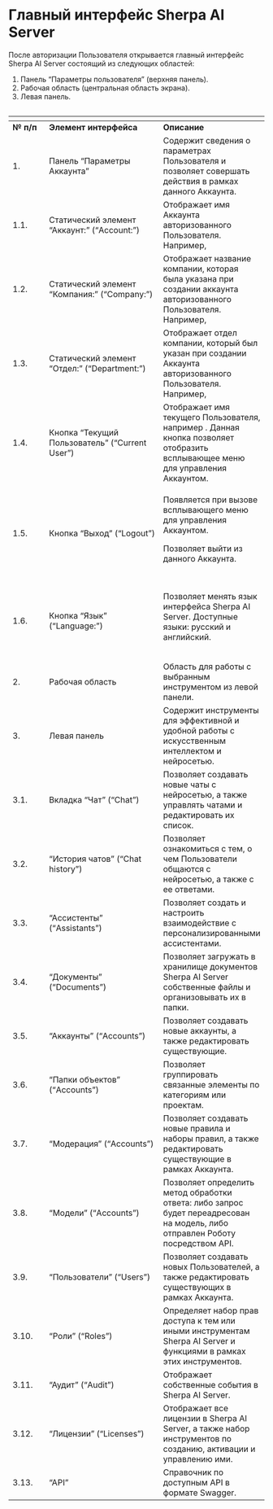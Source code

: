 # Главный интерфейс Sherpa AI Server

После авторизации Пользователя открывается главный интерфейс Sherpa AI Server состоящий из следующих областей:

1. Панель “Параметры пользователя” (верхняя панель).
2. Рабочая область (центральная область экрана).
3. Левая панель.

<figure><img src="https://lh7-rt.googleusercontent.com/docsz/AD_4nXdPL0jezofXQTG4myD3CgeqTDHzbl3TjPjf5JebmDF5koDylDRV69som88gaNKD8x0gUI7lJtQHDyxSTM7w6mLaDgfRTxjOh9vZbqHEPMx4eWEXK8i5-rT5UNYUruhiVu3xkVmEdQ?key=AUbLrgsPQSPTipReD-alkDhB" alt=""><figcaption></figcaption></figure>

<table data-header-hidden><thead><tr><th width="59"></th><th width="225"></th><th></th></tr></thead><tbody><tr><td><strong>№ п/п</strong></td><td><strong>Элемент интерфейса</strong></td><td><strong>Описание</strong></td></tr><tr><td>1.</td><td>Панель “Параметры Аккаунта”</td><td>Содержит сведения о параметрах Пользователя и позволяет совершать действия в рамках данного Аккаунта.</td></tr><tr><td>1.1.</td><td>Статический элемент “Аккаунт:” (“Account:”)</td><td>Отображает имя Аккаунта авторизованного Пользователя. Например, <img src="https://lh7-rt.googleusercontent.com/docsz/AD_4nXd-w40Pq3X2vll3OvDLegzwzia4O8WzCvyRZp7iIdb5NBfEAUHl0L-1Cz_iXLGxKDTxVV0JLPqVSixg2XqmZ3H8K29tn_KX0eVyMnhz0ET9Nl_iDtQFl8hzBuNJdZe8ZaNQYtYy?key=AUbLrgsPQSPTipReD-alkDhB" alt=""></td></tr><tr><td>1.2.</td><td>Статический элемент “Компания:” (“Company:”)</td><td>Отображает название компании, которая была указана при создании аккаунта авторизованного Пользователя. Например, <img src="https://lh7-rt.googleusercontent.com/docsz/AD_4nXcP-pnieLPGhdatKyehXPmDZffvCNxTYVtDtevKs2lYbnPQYMw5MdmHL39eJVptSU486wA8v9Cd2wr_fq7axFSFQecRKnzT1gOS9PlUBSkrE3Pl7r7stLvwNP5rC9FpPFXHbRrgbA?key=AUbLrgsPQSPTipReD-alkDhB" alt=""></td></tr><tr><td>1.3.</td><td>Статический элемент “Отдел:” (“Department:”)</td><td>Отображает отдел компании, который был указан при создании Аккаунта авторизованного Пользователя. Например, <img src="https://lh7-rt.googleusercontent.com/docsz/AD_4nXctvgJiNGbhxRUyjqrCRWL7UdwDtySC8MiVXFU6lB1pdOQgc7JfdD3WtJ3uSiYrbYvYuEzyRifHAJAvhTYmYTqHBhuj8CFj5vaXeBD1aX_c43qzRlNHf6Xu72nfc_gy4kO6EZNjyQ?key=AUbLrgsPQSPTipReD-alkDhB" alt=""></td></tr><tr><td>1.4.</td><td>Кнопка “Текущий Пользователь” (“Current User”)</td><td>Отображает имя текущего Пользователя, например <img src="https://lh7-rt.googleusercontent.com/docsz/AD_4nXcGybHPy0KL5Fh0hz3sszHhp0hZefJTeJGqDnIghwk8oado4a95RuEpMenbKEPUxYSVq1Vk5y7iPvzNhjhjLLm68XLwfs4kT3pSFw96q8nzcCSQowCVLK9_V4Khh76IB6mX1EQTfA?key=AUbLrgsPQSPTipReD-alkDhB" alt="">. Данная кнопка позволяет отобразить всплывающее меню для управления Аккаунтом.</td></tr><tr><td>1.5.</td><td>Кнопка “Выход” (“Logout”)</td><td><p>Появляется при вызове всплывающего меню для управления Аккаунтом.</p><p>Позволяет выйти из данного Аккаунта.</p><p><img src="https://lh7-rt.googleusercontent.com/docsz/AD_4nXfjWOyKM0962gM22hEvg_voP9rFQnpUvbsRHDSjKzz09eXz3nsACzDBuleG0Ca_yuNGofl97oIA8jdbfHzSO5y-HqrUMp2P686jK7dTthLhKXEI8PvgYuBZnPj2Cd7S81RWaTFC?key=AUbLrgsPQSPTipReD-alkDhB" alt=""></p></td></tr><tr><td>1.6.</td><td>Кнопка “Язык” (“Language:”)</td><td><p>Позволяет менять язык интерфейса Sherpa AI Server. Доступные языки: русский и английский.</p><p><img src="https://lh7-rt.googleusercontent.com/docsz/AD_4nXeOX8TgF1RNU9zb7_s-0UTqBNOW6Ajr5hvGcLhOdceSjbq9mM_zg7upTGWvVK45CVha3U-a0Imy8FkOwbwmEz1UxJ0RCxt16lYwC221rwRJZLDtpsmcTlbR6lslK23n8YcwBEuMMQ?key=AUbLrgsPQSPTipReD-alkDhB" alt=""></p></td></tr><tr><td>2.</td><td>Рабочая область</td><td>Область для работы с выбранным инструментом из левой панели.</td></tr><tr><td>3.</td><td>Левая панель</td><td>Содержит инструменты для эффективной и удобной работы с искусственным интеллектом и нейросетью.</td></tr><tr><td>3.1.</td><td>Вкладка “Чат” (“Chat”)</td><td>Позволяет создавать новые чаты с нейросетью, а также управлять чатами и редактировать их список.</td></tr><tr><td>3.2.</td><td>“История чатов” (“Chat history”)</td><td>Позволяет ознакомиться с тем, о чем Пользователи общаются с нейросетью, а также с ее ответами.</td></tr><tr><td>3.3.</td><td>“Ассистенты” (“Assistants”)</td><td>Позволяет создать и настроить взаимодействие с персонализированными ассистентами.</td></tr><tr><td>3.4.</td><td>“Документы” (“Documents”)</td><td>Позволяет загружать в хранилище документов Sherpa AI Server собственные файлы и организовывать их в папки.</td></tr><tr><td>3.5.</td><td>“Аккаунты” (“Accounts”)</td><td>Позволяет создавать новые аккаунты, а также редактировать существующие.</td></tr><tr><td>3.6.</td><td>“Папки объектов” (“Accounts”)</td><td>Позволяет группировать связанные элементы по категориям или проектам.</td></tr><tr><td>3.7.</td><td>“Модерация” (“Accounts”)</td><td>Позволяет создавать новые правила и наборы правил, а также редактировать существующие в рамках Аккаунта.</td></tr><tr><td>3.8.</td><td>“Модели” (“Accounts”)</td><td>Позволяет определить метод обработки ответа: либо запрос будет переадресован на модель, либо отправлен Роботу посредством API.</td></tr><tr><td>3.9.</td><td>“Пользователи” (“Users”)</td><td>Позволяет создавать новых Пользователей, а также редактировать существующих в рамках Аккаунта.</td></tr><tr><td>3.10.</td><td>“Роли” (“Roles”)</td><td>Определяет набор прав доступа к тем или иными инструментам Sherpa AI Server и функциями в рамках этих инструментов.</td></tr><tr><td>3.11.</td><td>“Аудит” (“Audit”)</td><td>Отображает собственные события в Sherpa AI Server.</td></tr><tr><td>3.12.</td><td>“Лицензии” (“Licenses”)</td><td>Отображает все лицензии в Sherpa AI Server, а также набор инструментов по созданию, активации и управлению ими.</td></tr><tr><td>3.13.</td><td>“API”</td><td>Справочник по доступным API в формате Swagger.</td></tr></tbody></table>
